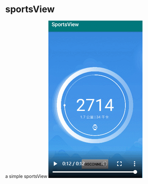 # sportsView
a simple sportsView 
![demo](https://github.com/nxmtl/sportsView/raw/master/img/sportsView.gif)
